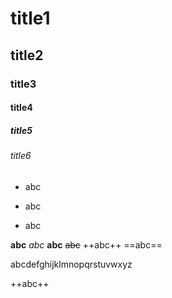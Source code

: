 # title1

## title2

### title3

#### title4

##### title5

###### title6

* abc
+ abc
- abc

**abc**
*abc*
__abc__
~~abc~~
++abc++
==abc==

abcdefghijklmnopqrstuvwxyz

++abc++

